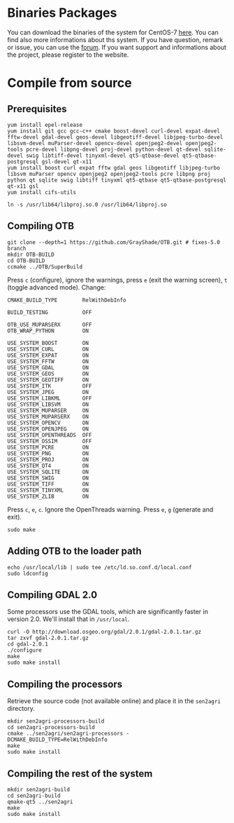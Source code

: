 
# Binaries Packages

You can download the binaries of the system for CentOS-7 [here](http://www.esa-sen2agri.org/resources/software). You can find also more informations about ths system.
If you have question, remark or issue, you can use the [forum](http://www.esa-sen2agri.org/forum/). If you want support and informations about the project, please register to the website. 

# Compile from source
## Prerequisites

    yum install epel-release
    yum install git gcc gcc-c++ cmake boost-devel curl-devel expat-devel fftw-devel gdal-devel geos-devel libgeotiff-devel libjpeg-turbo-devel libsvm-devel muParser-devel opencv-devel openjpeg2-devel openjpeg2-tools pcre-devel libpng-devel proj-devel python-devel qt-devel sqlite-devel swig libtiff-devel tinyxml-devel qt5-qtbase-devel qt5-qtbase-postgresql gsl-devel qt-x11
    yum install boost curl expat fftw gdal geos libgeotiff libjpeg-turbo libsvm muParser opencv openjpeg2 openjpeg2-tools pcre libpng proj python qt sqlite swig libtiff tinyxml qt5-qtbase qt5-qtbase-postgresql qt-x11 gsl
    yum install cifs-utils

    ln -s /usr/lib64/libproj.so.0 /usr/lib64/libproj.so

## Compiling OTB

    git clone --depth=1 https://github.com/GrayShade/OTB.git # fixes-5.0 branch
    mkdir OTB-BUILD
    cd OTB-BUILD
    ccmake ../OTB/SuperBuild

Press `c` (configure), ignore the warnings, press `e` (exit the warning screen), `t` (toggle advanced mode). Change:

    CMAKE_BUILD_TYPE        RelWithDebInfo

    BUILD_TESTING           OFF

    OTB_USE_MUPARSERX       OFF
    OTB_WRAP_PYTHON         ON

    USE_SYSTEM_BOOST        ON
    USE_SYSTEM_CURL         ON
    USE_SYSTEM_EXPAT        ON
    USE_SYSTEM_FFTW         ON
    USE_SYSTEM_GDAL         ON
    USE_SYSTEM_GEOS         ON
    USE_SYSTEM_GEOTIFF      ON
    USE_SYSTEM_ITK          OFF
    USE_SYSTEM_JPEG         ON
    USE_SYSTEM_LIBKML       OFF
    USE_SYSTEM_LIBSVM       ON
    USE_SYSTEM_MUPARSER     ON
    USE_SYSTEM_MUPARSERX    ON
    USE_SYSTEM_OPENCV       ON
    USE_SYSTEM_OPENJPEG     ON
    USE_SYSTEM_OPENTHREADS  OFF
    USE_SYSTEM_OSSIM        OFF
    USE_SYSTEM_PCRE         ON
    USE_SYSTEM_PNG          ON
    USE_SYSTEM_PROJ         ON
    USE_SYSTEM_QT4          ON
    USE_SYSTEM_SQLITE       ON
    USE_SYSTEM_SWIG         ON
    USE_SYSTEM_TIFF         ON
    USE_SYSTEM_TINYXML      ON
    USE_SYSTEM_ZLIB         ON

Press `c`, `e`, `c`. Ignore the OpenThreads warning. Press `e`, `g` (generate and exit).

    sudo make

## Adding OTB to the loader path

    echo /usr/local/lib | sudo tee /etc/ld.so.conf.d/local.conf
    sudo ldconfig

## Compiling GDAL 2.0

Some processors use the GDAL tools, which are significantly faster in version 2.0. We'll install that in `/usr/local`.

    curl -O http://download.osgeo.org/gdal/2.0.1/gdal-2.0.1.tar.gz
    tar zxvf gdal-2.0.1.tar.gz
    cd gdal-2.0.1
    ./configure
    make
    sudo make install

## Compiling the processors

Retrieve the source code (not available online) and place it in the `sen2agri` directory.

    mkdir sen2agri-processors-build
    cd sen2agri-processors-build
    cmake ../sen2agri/sen2agri-processors -DCMAKE_BUILD_TYPE=RelWithDebInfo
    make
    sudo make install

## Compiling the rest of the system

    mkdir sen2agri-build
    cd sen2agri-build
    qmake-qt5 ../sen2agri
    make
    sudo make install

